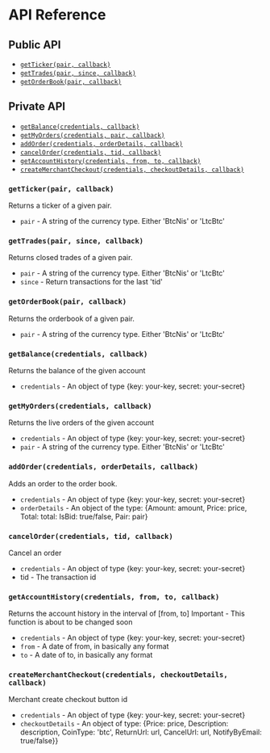 #  API Reference
## Public API
- [`getTicker(pair, callback)`](#gettickerpair-callback)
- [`getTrades(pair, since, callback)`](#gettradespair-since-callback)
- [`getOrderBook(pair, callback)`](#getorderbookpair-callback)

## Private API
- [`getBalance(credentials, callback)`](#getbalancecredentials-callback)
- [`getMyOrders(credentials, pair, callback)`](#getmyorderscredentials-callback)
- [`addOrder(credentials, orderDetails, callback)`](#addordercredentials-orderdetails-callback)
- [`cancelOrder(credentials, tid, callback)`](#cancelordercredentials-tid-callback)
- [`getAccountHistory(credentials, from, to, callback)`](#getaccounthistorycredentials-from-to-callback)
- [`createMerchantCheckout(credentials, checkoutDetails, callback)`](#createmerchantcheckoutcredentials-checkoutdetails-callback)

### `getTicker(pair, callback)`

Returns a ticker of a given pair.

- `pair` - A string of the currency type. Either 'BtcNis' or 'LtcBtc'

### `getTrades(pair, since, callback)`

Returns closed trades of a given pair.

- `pair` - A string of the currency type. Either 'BtcNis' or 'LtcBtc'
- `since` - Return transactions for the last 'tid'

### `getOrderBook(pair, callback)`

Returns the orderbook of a given pair.

- `pair` - A string of the currency type. Either 'BtcNis' or 'LtcBtc'

### `getBalance(credentials, callback)`

Returns the balance of the given account

- `credentials` - An object of type {key: your-key, secret: your-secret}

### `getMyOrders(credentials, callback)`

Returns the live orders of the given account

- `credentials` - An object of type {key: your-key, secret: your-secret}
- `pair` - A string of the currency type. Either 'BtcNis' or 'LtcBtc'

### `addOrder(credentials, orderDetails, callback)`

Adds an order to the order book.

- `credentials` - An object of type {key: your-key, secret: your-secret}
- `orderDetails` - An object of the type: {Amount: amount, Price: price, Total: total: IsBid: true/false, Pair: pair}

### `cancelOrder(credentials, tid, callback)`

Cancel an order

- `credentials` - An object of type {key: your-key, secret: your-secret}
- tid - The transaction id

### `getAccountHistory(credentials, from, to, callback)`

Returns the account history in the interval of [from, to]
Important - This function is about to be changed soon

- `credentials` - An object of type {key: your-key, secret: your-secret}
- `from` - A date of from, in basically any format
- `to` - A date of to, in basically any format

### `createMerchantCheckout(credentials, checkoutDetails, callback)`

Merchant create checkout button id

- `credentials` - An object of type {key: your-key, secret: your-secret}
- `checkoutDetails` - An object of type: {Price: price, Description: description, CoinType: 'btc', ReturnUrl: url, CancelUrl: url, NotifyByEmail: true/false}}
